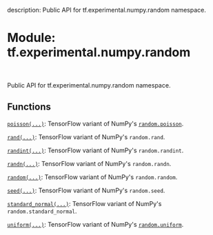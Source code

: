 description: Public API for tf.experimental.numpy.random namespace.

<div itemscope itemtype="http://developers.google.com/ReferenceObject">
<meta itemprop="name" content="tf.experimental.numpy.random" />
<meta itemprop="path" content="Stable" />
</div>

# Module: tf.experimental.numpy.random

<!-- Insert buttons and diff -->

<table class="tfo-notebook-buttons tfo-api nocontent" align="left">

</table>



Public API for tf.experimental.numpy.random namespace.



## Functions

[`poisson(...)`](../../../tf/experimental/numpy/random/poisson.md): TensorFlow variant of NumPy's <a href="../../../tf/random/poisson.md"><code>random.poisson</code></a>.

[`rand(...)`](../../../tf/experimental/numpy/random/rand.md): TensorFlow variant of NumPy's `random.rand`.

[`randint(...)`](../../../tf/experimental/numpy/random/randint.md): TensorFlow variant of NumPy's `random.randint`.

[`randn(...)`](../../../tf/experimental/numpy/random/randn.md): TensorFlow variant of NumPy's `random.randn`.

[`random(...)`](../../../tf/experimental/numpy/random/random.md): TensorFlow variant of NumPy's `random.random`.

[`seed(...)`](../../../tf/experimental/numpy/random/seed.md): TensorFlow variant of NumPy's `random.seed`.

[`standard_normal(...)`](../../../tf/experimental/numpy/random/standard_normal.md): TensorFlow variant of NumPy's `random.standard_normal`.

[`uniform(...)`](../../../tf/experimental/numpy/random/uniform.md): TensorFlow variant of NumPy's <a href="../../../tf/random/uniform.md"><code>random.uniform</code></a>.

